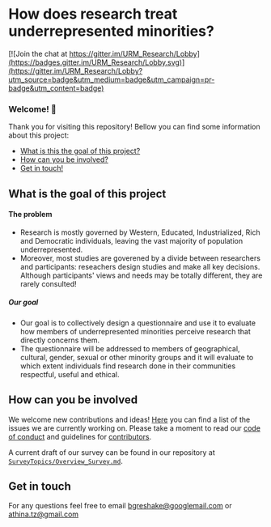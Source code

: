 # How does research treat underrepresented minorities?

[![Join the chat at https://gitter.im/URM_Research/Lobby](https://badges.gitter.im/URM_Research/Lobby.svg)](https://gitter.im/URM_Research/Lobby?utm_source=badge&utm_medium=badge&utm_campaign=pr-badge&utm_content=badge)

### Welcome! :confetti_ball:

Thank you for visiting this repository! Bellow you can find some information about this project:

* [What is this the goal of this project?](#what-is-the-goal-of-this-project)
* [How can you be involved?](#how-can-you-be-involved)
* [Get in touch!](#get-in-touch)

## What is the goal of this project

#### The problem
* Research is mostly governed by Western, Educated, Industrialized, Rich and Democratic individuals, leaving the vast majority of population underrepresented.
* Moreover, most studies are goverened by a divide between researchers and participants: reseachers design studies and make all key decisions. Although participants' views and needs may be totally different, they are rarely consulted! 

##### Our goal
* Our goal is to collectively design a questionnaire and use it to evaluate how members of underrepresented minorities perceive research that directly concerns them.
* The questionnaire will be addressed to members of geographical, cultural, gender, sexual or other minority groups and it will evaluate to which extent individuals find research done in their communities respectful, useful and ethical.

## How can you be involved
We welcome new contributions and ideas! [Here](https://github.com/aath0/MinoritiesInResearch/issues) you can find a list of the issues we are currently working on. Please take a moment to read our [code of conduct](https://github.com/aath0/MinoritiesInResearch/blob/master/CODE_OF_CONDUCT.md) and guidelines for [contributors](https://github.com/aath0/MinoritiesInResearch/blob/master/CONTRIBUTING.md).

A current draft of our survey can be found in our repository at [`SurveyTopics/Overview_Survey.md`](https://github.com/aath0/MinoritiesInResearch/blob/master/SurveyTopics/Overview_Survey.md).

## Get in touch
For any questions feel free to email bgreshake@googlemail.com or athina.tz@gmail.com
